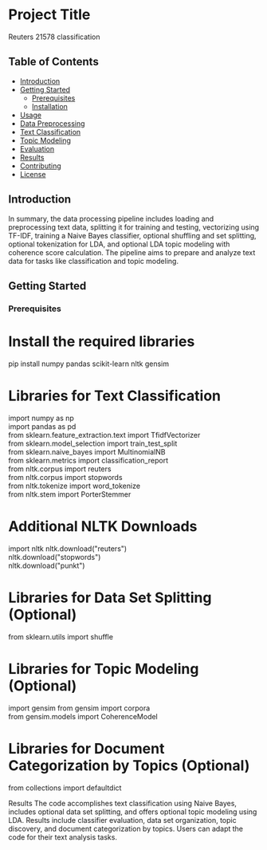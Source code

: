 
# Project Title

Reuters 21578 classification

## Table of Contents

- [Introduction](#introduction)
- [Getting Started](#getting-started)
  - [Prerequisites](#prerequisites)
  - [Installation](#installation)
- [Usage](#usage)
- [Data Preprocessing](#data-preprocessing)
- [Text Classification](#text-classification)
- [Topic Modeling](#topic-modeling)
- [Evaluation](#evaluation)
- [Results](#results)
- [Contributing](#contributing)
- [License](#license)

## Introduction

In summary, the data processing pipeline includes loading and preprocessing text data, splitting it for training and testing, vectorizing using TF-IDF, training a Naive Bayes classifier, optional shuffling and set splitting, optional tokenization for LDA, and optional LDA topic modeling with coherence score calculation. The pipeline aims to prepare and analyze text data for tasks like classification and topic modeling.

## Getting Started

### Prerequisites

# Install the required libraries
pip install numpy pandas scikit-learn nltk gensim

# Libraries for Text Classification
import numpy as np <br>
import pandas as pd <br>
from sklearn.feature_extraction.text import TfidfVectorizer <br>
from sklearn.model_selection import train_test_split <br>
from sklearn.naive_bayes import MultinomialNB <br>
from sklearn.metrics import classification_report <br>
from nltk.corpus import reuters <br>
from nltk.corpus import stopwords <br>
from nltk.tokenize import word_tokenize <br>
from nltk.stem import PorterStemmer <br>

# Additional NLTK Downloads
import nltk 
nltk.download("reuters") <br>
nltk.download("stopwords") <br>
nltk.download("punkt") <br>

# Libraries for Data Set Splitting (Optional)
from sklearn.utils import shuffle

# Libraries for Topic Modeling (Optional)
import gensim
from gensim import corpora <br>
from gensim.models import CoherenceModel <br>

# Libraries for Document Categorization by Topics (Optional)
from collections import defaultdict


Results
The code accomplishes text classification using Naive Bayes, includes optional data set splitting, and offers optional topic modeling using LDA. Results include classifier evaluation, data set organization, topic discovery, and document categorization by topics. Users can adapt the code for their text analysis tasks.
